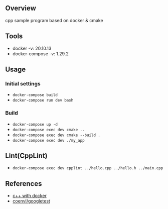 ## Overview

cpp sample program based on docker & cmake

## Tools

- docker -v: 20.10.13
- docker-compose -v: 1.29.2

## Usage

### Initial settings

- `docker-compose build`
- `docker-compose run dev bash`

### Build

- `docker-compose up -d`
- `docker-compose exec dev cmake ..`
- `docker-compose exec dev cmake --build .`
- `docker-compose exec dev ./my_app`

## Lint(CppLint)
- `docker-compose exec dev cpplint ../hello.cpp ../hello.h ../main.cpp`

## References

- [c++ with docker](https://qiita.com/kai_kou/items/1f4b9a45a5d4d6788649)
- [coenvl/googletest
](https://hub.docker.com/r/coenvl/googletest/dockerfile)
